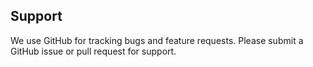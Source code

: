 ## Support
We use GitHub for tracking bugs and feature requests. Please submit a GitHub issue or pull request for support.